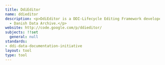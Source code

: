 ```yaml
---
title: DdiEditor
name: ddieditor
description: <p>DdiEditor is a DDI-Lifecycle Editing Framework developed by the DDA
  - Danish Data Archive.</p>
website: http://code.google.com/p/ddieditor/
subjects: !!set
  general: null
standards:
- ddi-data-documentation-initiative
layout: tool
type: tool
---
```


